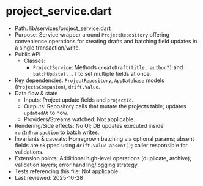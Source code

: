# project_service.dart

- Path: lib/services/project_service.dart
- Purpose: Service wrapper around `ProjectRepository` offering convenience operations for creating drafts and batching field updates in a single transaction/write.
- Public API
  - Classes:
    - `ProjectService`: Methods `createDraft(title, author?)` and `batchUpdate(...)` to set multiple fields at once.
- Key dependencies: `ProjectRepository`, `AppDatabase` models (`ProjectsCompanion`), `drift.Value`.
- Data flow & state
  - Inputs: Project update fields and `projectId`.
  - Outputs: Repository calls that mutate the projects table; updates `updatedAt` to now.
  - Providers/Streams watched: Not applicable.
- Rendering/Side effects: No UI; DB updates executed inside `runInTransaction` to batch writes.
- Invariants & caveats: Homegrown batching via optional params; absent fields are skipped using `drift.Value.absent()`; caller responsible for validations.
- Extension points: Additional high-level operations (duplicate, archive); validation layers; error handling/logging strategy.
- Tests referencing this file: Not applicable
- Last reviewed: 2025-10-28
